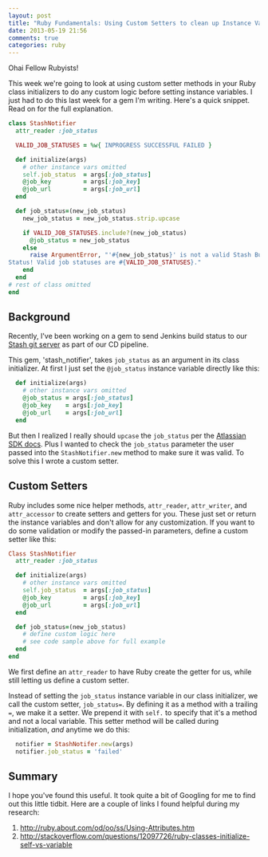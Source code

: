 ```yaml
---
layout: post
title: "Ruby Fundamentals: Using Custom Setters to clean up Instance Variables"
date: 2013-05-19 21:56
comments: true
categories: ruby
---
```

Ohai Fellow Rubyists!

This week we're going to look at using custom setter methods in your Ruby class
initializers to do any custom logic before setting instance variables. I just
had to do this last week for a gem I'm writing. Here's a quick snippet. Read on
for the full explanation.

```ruby
class StashNotifier
  attr_reader :job_status

  VALID_JOB_STATUSES = %w{ INPROGRESS SUCCESSFUL FAILED }

  def initialize(args)
    # other instance vars omitted
    self.job_status  = args[:job_status]
    @job_key         = args[:job_key]
    @job_url         = args[:job_url]
  end

  def job_status=(new_job_status)
    new_job_status = new_job_status.strip.upcase

    if VALID_JOB_STATUSES.include?(new_job_status)
      @job_status = new_job_status
    else
      raise ArgumentError, "'#{new_job_status}' is not a valid Stash Build
Status! Valid job statuses are #{VALID_JOB_STATUSES}."
    end
  end
# rest of class omitted
end

```
<!-- more -->

## Background
Recently, I've been working on a gem to send Jenkins build status to our [Stash git server][1] as part of our CD pipeline. 

This gem, 'stash\_notifier', takes `job_status` as an argument in its class initializer. At first I just set the `@job_status` instance variable directly like this:

```ruby
  def initialize(args)
    # other instance vars omitted
    @job_status = args[:job_status]
    @job_key    = args[:job_key]
    @job_url    = args[:job_url]
  end
```

But then I realized I really should `upcase` the `job_status` per the [Atlassian SDK docs][2]. Plus I wanted to check the `job_status` parameter the user passed into the `StashNotifier.new` method to make sure it was valid. To solve this I wrote a custom setter.

[1]: http://www.atlassian.com/software/stash/overview
[2]: https://developer.atlassian.com/stash/docs/latest/how-tos/updating-build-status-for-commits.html#Updating_build_results

## Custom Setters
Ruby includes some nice helper methods, `attr_reader`, `attr_writer`, and `attr_accessor` to create setters and getters for you. These just set or return the instance variables and don't allow for any customization. If you want to do some validation or modify the passed-in parameters, define a custom setter like this:

```ruby
Class StashNotifier
  attr_reader :job_status

  def initialize(args)
    # other instance vars omitted
    self.job_status  = args[:job_status]
    @job_key         = args[:job_key]
    @job_url         = args[:job_url]
  end

  def job_status=(new_job_status)
    # define custom logic here
    # see code sample above for full example
  end
end
```

We first define an `attr_reader` to have Ruby create the getter for us, while still letting us define a custom setter.

Instead of setting the `job_status` instance variable in our class initializer, we call the custom setter, `job_status=`. By defining it as a method with a trailing `=`, we make it a setter. We prepend it with `self.` to specify that it's a method and not a local variable. This setter method will be called during initialization, *and* anytime we do this:

```ruby
  notifier = StashNotifer.new(args)
  notifier.job_status = 'failed'
```

## Summary
I hope you've found this useful. It took quite a bit of Googling for me to find out this little tidbit. Here are a couple of links I found helpful during my research:

1. http://ruby.about.com/od/oo/ss/Using-Attributes.htm
2. http://stackoverflow.com/questions/12097726/ruby-classes-initialize-self-vs-variable
